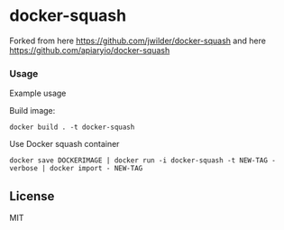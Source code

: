 docker-squash
=============

Forked from here https://github.com/jwilder/docker-squash and here https://github.com/apiaryio/docker-squash

### Usage

Example usage

Build image:
```
docker build . -t docker-squash
```

Use Docker squash container
```
docker save DOCKERIMAGE | docker run -i docker-squash -t NEW-TAG -verbose | docker import - NEW-TAG
```

## License

MIT
